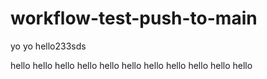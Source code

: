 # workflow-test-push-to-main
yo
yo
hello233sds

hello
hello
hello
hello
hello
hello
hello
hello
hello
hello
hello
